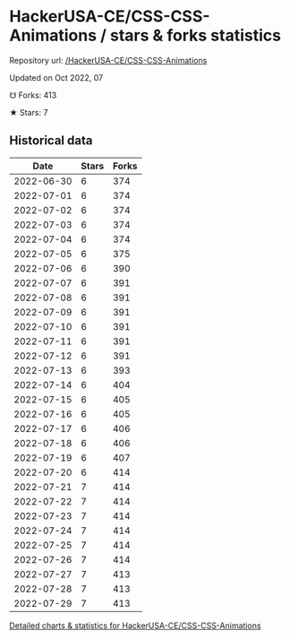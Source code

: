 # HackerUSA-CE/CSS-CSS-Animations / stars & forks statistics

Repository url: [/HackerUSA-CE/CSS-CSS-Animations](https://github.com/HackerUSA-CE/CSS-CSS-Animations)

Updated on Oct 2022, 07

☋ Forks: 413

★ Stars: 7

## Historical data
| Date | Stars | Forks |
|------|-------|-------|
| 2022-06-30 | 6 | 374 | 
| 2022-07-01 | 6 | 374 | 
| 2022-07-02 | 6 | 374 | 
| 2022-07-03 | 6 | 374 | 
| 2022-07-04 | 6 | 374 | 
| 2022-07-05 | 6 | 375 | 
| 2022-07-06 | 6 | 390 | 
| 2022-07-07 | 6 | 391 | 
| 2022-07-08 | 6 | 391 | 
| 2022-07-09 | 6 | 391 | 
| 2022-07-10 | 6 | 391 | 
| 2022-07-11 | 6 | 391 | 
| 2022-07-12 | 6 | 391 | 
| 2022-07-13 | 6 | 393 | 
| 2022-07-14 | 6 | 404 | 
| 2022-07-15 | 6 | 405 | 
| 2022-07-16 | 6 | 405 | 
| 2022-07-17 | 6 | 406 | 
| 2022-07-18 | 6 | 406 | 
| 2022-07-19 | 6 | 407 | 
| 2022-07-20 | 6 | 414 | 
| 2022-07-21 | 7 | 414 | 
| 2022-07-22 | 7 | 414 | 
| 2022-07-23 | 7 | 414 | 
| 2022-07-24 | 7 | 414 | 
| 2022-07-25 | 7 | 414 | 
| 2022-07-26 | 7 | 414 | 
| 2022-07-27 | 7 | 413 | 
| 2022-07-28 | 7 | 413 | 
| 2022-07-29 | 7 | 413 | 


[Detailed charts & statistics for HackerUSA-CE/CSS-CSS-Animations](https://reviewgithub.com/rep/HackerUSA-CE/CSS-CSS-Animations)
